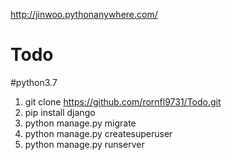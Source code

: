  http://jinwoo.pythonanywhere.com/

# Todo  


#python3.7



1. git clone https://github.com/rornfl9731/Todo.git  
2. pip install django
3. python manage.py migrate
4. python manage.py createsuperuser
5. python manage.py runserver
